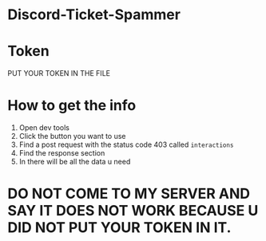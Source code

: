 # Discord-Ticket-Spammer

# Token
PUT YOUR TOKEN IN THE FILE

# How to get the info
1. Open dev tools
2. Click the button you want to use
3. Find a post request with the status code 403 called `interactions`
4. Find the response section
5. In there will be all the data u need

# DO NOT COME TO MY SERVER AND SAY IT DOES NOT WORK BECAUSE U DID NOT PUT YOUR TOKEN IN IT.
